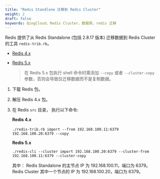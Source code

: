 ```yaml
---
title: "Redis Standlone 迁移到 Redis Cluster"
weight: 2
draft: false
keywords: QingCloud，Redis Cluster，数据库，redis 迁移
---
```


 Redis 提供了从 Redis Standalone (包括 2.8.17 版本) 迁移数据到 Redis Cluster　的工具 `redis-trib.rb`。

- [Redis 4.x](http://download.redis.io/releases/redis-4.0.6.tar.gz) 

- [Redis 5.x](http://download.redis.io/releases/redis-5.0.3.tar.gz) 

  > 在 Redis 5.x 包执行 shell 命令时需添加 `--copy` 或者 `--cluster-copy` 参数，否则会导致仅迁移数据而不是复制数据。


1. 下载 Redis 包。

2. 解压 Redis 4.x 包。

3. 在 Redis `src` 目录， 执行以下命令:　

   **Redis 4.x**

   ```shell
   ./redis-trib.rb import --from 192.168.100.11:6379　192.168.100.20:6379 --copy
   ```

   **Redis 5.x**

   ```shell
   ./redis-cli --cluster import 192.168.100.20:6379 --cluster-from 192.168.100.11:6379 --cluster-copy
   ```

   其中： Redis Standalone 的主节点 IP 为 192.168.100.11，端口为 6379。Redis Cluster 其中一个节点的 IP 为 192.168.100.20，端口为 6379。

##

